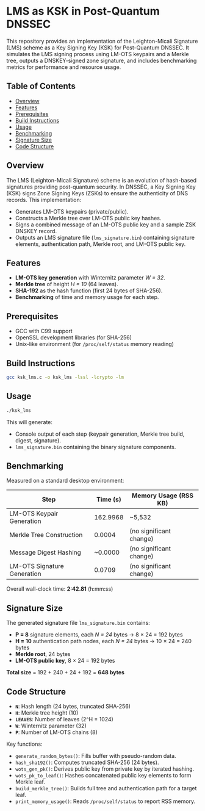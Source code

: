 # LMS as KSK in Post-Quantum DNSSEC

This repository provides an implementation of the Leighton-Micali Signature (LMS) scheme as a Key Signing Key (KSK) for Post-Quantum DNSSEC. It simulates the LMS signing process using LM-OTS keypairs and a Merkle tree, outputs a DNSKEY-signed zone signature, and includes benchmarking metrics for performance and resource usage.

## Table of Contents

- [Overview](#overview)
- [Features](#features)
- [Prerequisites](#prerequisites)
- [Build Instructions](#build-instructions)
- [Usage](#usage)
- [Benchmarking](#benchmarking)
- [Signature Size](#signature-size)
- [Code Structure](#code-structure)

## Overview

The LMS (Leighton-Micali Signature) scheme is an evolution of hash-based signatures providing post-quantum security. In DNSSEC, a Key Signing Key (KSK) signs Zone Signing Keys (ZSKs) to ensure the authenticity of DNS records. This implementation:

- Generates LM-OTS keypairs (private/public).
- Constructs a Merkle tree over LM-OTS public key hashes.
- Signs a combined message of an LM-OTS public key and a sample ZSK DNSKEY record.
- Outputs an LMS signature file (`lms_signature.bin`) containing signature elements, authentication path, Merkle root, and LM-OTS public key.

## Features

- **LM-OTS key generation** with Winternitz parameter _W = 32_.
- **Merkle tree** of height _H = 10_ (64 leaves).
- **SHA-192** as the hash function (first 24 bytes of SHA-256).
- **Benchmarking** of time and memory usage for each step.

## Prerequisites

- GCC with C99 support
- OpenSSL development libraries (for SHA-256)
- Unix-like environment (for `/proc/self/status` memory reading)

## Build Instructions

```sh
gcc ksk_lms.c -o ksk_lms -lssl -lcrypto -lm
```

## Usage

```sh
./ksk_lms
```

This will generate:

- Console output of each step (keypair generation, Merkle tree build, digest, signature).
- `lms_signature.bin` containing the binary signature components.

## Benchmarking

Measured on a standard desktop environment:

| Step                           | Time (s)    | Memory Usage (RSS KB) |
|--------------------------------|-------------|------------------------|
| LM-OTS Keypair Generation      | 162.9968    | ~5,532                |
| Merkle Tree Construction       | 0.0004      | (no significant change) |
| Message Digest Hashing         | ~0.0000     | (no significant change) |
| LM-OTS Signature Generation    | 0.0709      | (no significant change) |

Overall wall-clock time: **2:42.81** (h:mm:ss)

## Signature Size

The generated signature file `lms_signature.bin` contains:

- **P = 8** signature elements, each _N = 24_ bytes → 8 × 24 = 192 bytes
- **H = 10** authentication path nodes, each _N = 24_ bytes → 10 × 24 = 240 bytes
- **Merkle root**, 24 bytes
- **LM-OTS public key**, 8 × 24 = 192 bytes

**Total size** = 192 + 240 + 24 + 192 = **648 bytes**

## Code Structure

- **`N`**: Hash length (24 bytes, truncated SHA-256)
- **`H`**: Merkle tree height (10)
- **`LEAVES`**: Number of leaves (2^H = 1024)
- **`W`**: Winternitz parameter (32)
- **`P`**: Number of LM-OTS chains (8)

Key functions:

- `generate_random_bytes()`: Fills buffer with pseudo-random data.
- `hash_sha192()`: Computes truncated SHA-256 (24 bytes).
- `wots_gen_pk()`: Derives public key from private key by iterated hashing.
- `wots_pk_to_leaf()`: Hashes concatenated public key elements to form Merkle leaf.
- `build_merkle_tree()`: Builds full tree and authentication path for a target leaf.
- `print_memory_usage()`: Reads `/proc/self/status` to report RSS memory.


